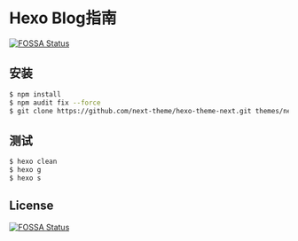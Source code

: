 # Hexo Blog指南
[![FOSSA Status](https://app.fossa.com/api/projects/git%2Bgithub.com%2Frocona%2Fblog.svg?type=shield)](https://app.fossa.com/projects/git%2Bgithub.com%2Frocona%2Fblog?ref=badge_shield)

## 安装
```bash
$ npm install
$ npm audit fix --force
$ git clone https://github.com/next-theme/hexo-theme-next.git themes/next
```

## 测试

```bash
$ hexo clean
$ hexo g
$ hexo s
```



## License
[![FOSSA Status](https://app.fossa.com/api/projects/git%2Bgithub.com%2Frocona%2Fblog.svg?type=large)](https://app.fossa.com/projects/git%2Bgithub.com%2Frocona%2Fblog?ref=badge_large)